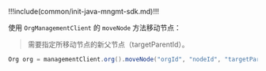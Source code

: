 !!!include(common/init-java-mngmt-sdk.md)!!!

使用 `OrgManagementClient` 的 `moveNode` 方法移动节点：

> 需要指定所移动节点的新父节点（targetParentId）。

```java
Org org = managementClient.org().moveNode("orgId", "nodeId", "targetParentId").execute();
```